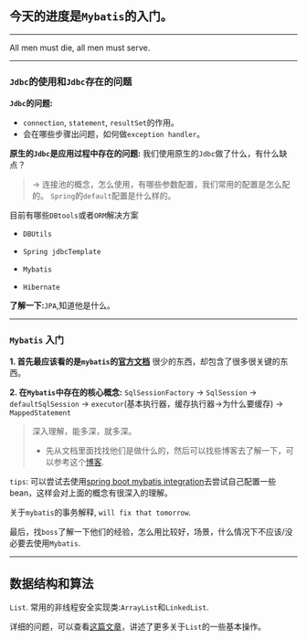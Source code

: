 
## 今天的进度是`Mybatis`的入门。

---

All men must die, all men must serve.

---
### `Jdbc`的使用和`Jdbc`存在的问题

**`Jdbc`的问题:**
- `connection`, `statement`, `resultSet`的作用。
- 会在哪些步骤出问题，如何做`exception handler`。

**原生的`Jdbc`是应用过程中存在的问题:**
我们使用原生的`Jdbc`做了什么，有什么缺点？

> -> 连接池的概念，怎么使用，有哪些参数配置，我们常用的配置是怎么配的。 `Spring`的`default`配置是什么样的。

目前有哪些`DBtools`或者`ORM`解决方案
- `DBUtils`
- `Spring jdbcTemplate`

- `Mybatis`
- `Hibernate`

**了解一下:**`JPA`,知道他是什么。

---

### `Mybatis` 入门

**1. 首先最应该看的是`mybatis`的[官方文档][1]**
  很少的东西，却包含了很多很关键的东西。

**2. 在`Mybatis`中存在的核心概念:**
`SqlSessionFactory` -> `SqlSession`  -> `defaultSqlSession` -> `executor`(基本执行器，缓存执行器->为什么要缓存) -> `MappedStatement`

> 深入理解，能多深，就多深。
> - 先从文档里面找找他们是做什么的，然后可以找些博客去了解一下，可以参考这个[博客][4].

`tips`:
可以尝试去使用[spring boot mybatis integration][2]去尝试自己配置一些bean，这样会对上面的概念有很深入的理解。

关于`mybatis`的事务解释, `will fix that tomorrow`.

最后，找`boss`了解一下他们的经验，怎么用比较好，场景，什么情况下不应该/没必要去使用`Mybatis`.

---

## 数据结构和算法
`List`.
常用的非线程安全实现类:`ArrayList`和`LinkedList`.

详细的问题，可以查看[这篇文章][3]，讲述了更多关于`List`的一些基本操作。




[1]:http://www.mybatis.org/mybatis-3/zh/statement-builders.html
[2]:http://www.mybatis.org/spring-boot-starter/mybatis-spring-boot-autoconfigure/
[3]:https://blog.csdn.net/u011240877/article/details/52802849
[4]:https://blog.csdn.net/zlc147/article/details/71642094?locationNum=12&fps=1
